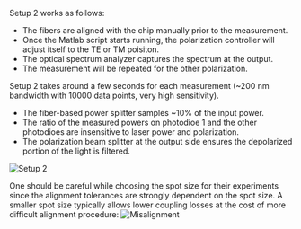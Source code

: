Setup 2 works as follows:
- The fibers are aligned with the chip manually prior to the measurement.
- Once the Matlab script starts running, the polarization controller will adjust itself to the TE or TM poisiton.
- The optical spectrum analyzer captures the spectrum at the output.
- The measurement will be repeated for the other polarization.

Setup 2 takes around a few seconds for each measurement (~200 nm bandwidth with 10000 data points, very high sensitivity). 
- The fiber-based power splitter samples ~10% of the input power.
- The ratio of the measured powers on photodioe 1 and the other photodioes are insensitive to laser power and polarization.
- The polarization beam splitter at the output side ensures the depolarized portion of the light is filtered.

![Setup 2](https://github.com/can-ozcan/Setup-for-Testing-Optical-Chips/assets/87956141/d2f86d34-889f-4701-bc7f-fd4b8cc71cfa)

One should be careful while choosing the spot size for their experiments since the alignment tolerances are strongly dependent on the spot size. A smaller spot size typically allows lower coupling losses at the cost of more difficult alignment procedure:
![Misalignment](https://github.com/can-ozcan/Setup-for-Testing-Optical-Chips/assets/87956141/5a400865-c8db-4a9a-be6b-8ae7ad1ab634)
